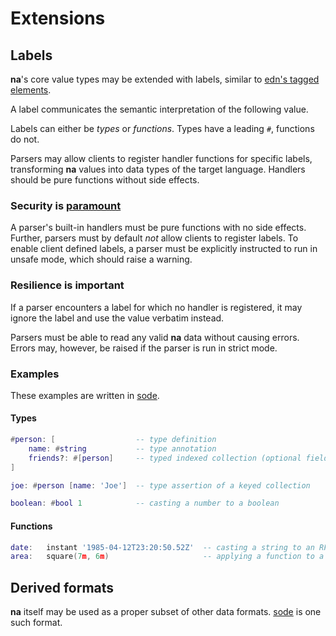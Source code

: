# Extensions

## Labels

**na**'s core value types may be extended with labels, similar to [edn's tagged elements](https://github.com/edn-format/edn/#tagged-elements).

A label communicates the semantic interpretation of the following value.

Labels can either be _types_ or _functions_. Types have a leading `#`, functions do not.

Parsers may allow clients to register handler functions for specific labels, transforming **na** values into data types of the target language. Handlers should be pure functions without side effects.

### Security is [paramount](https://github.com/OWASP/Top10/blob/567a84c2a88ad691a65a0de38f98408d48d8b9b5/2017/en/0xa8-insecure-deserialization.md)

A parser's built-in handlers must be pure functions with no side effects. Further, parsers must by default _not_ allow clients to register labels. To enable client defined labels, a parser must be explicitly instructed to run in unsafe mode, which should raise a warning.

### Resilience is important

If a parser encounters a label for which no handler is registered, it may ignore the label and use the value verbatim instead.

Parsers must be able to read any valid **na** data without causing errors. Errors may, however, be raised if the parser is run in strict mode.

<!-- Unlike edn's tagged elements, a label that is not followed by a value must _not_ cause an error. A handler that is registered for the label may provide a default value. If the handler does not return a default value, or no handler is registered for the label, the label should be parsed as the unit type `()`. -->

### Examples

These examples are written in [sode](https://github.com/kesh-lang/sode).

#### Types

```lua
#person: [                  -- type definition
    name: #string           -- type annotation
    friends?: #[person]     -- typed indexed collection (optional field)
]

joe: #person [name: 'Joe']  -- type assertion of a keyed collection

boolean: #bool 1            -- casting a number to a boolean
```

#### Functions

```lua
date:   instant '1985-04-12T23:20:50.52Z'  -- casting a string to an RFC 3339/ISO 8601 timestamp
area:   square(7m, 6m)                     -- applying a function to a tuple of values
```

## Derived formats

**na** itself may be used as a proper subset of other data formats. [sode](https://github.com/kesh-lang/sode) is one such format.

